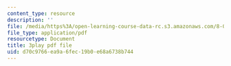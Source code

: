 ```yaml
---
content_type: resource
description: ''
file: /media/https%3A/open-learning-course-data-rc.s3.amazonaws.com/8-04-quantum-physics-i-spring-2016/d70c9766ea9a6fec19b0e68a6738b744_T6TQHNXy5Wg.pdf
file_type: application/pdf
resourcetype: Document
title: 3play pdf file
uid: d70c9766-ea9a-6fec-19b0-e68a6738b744
---
```

